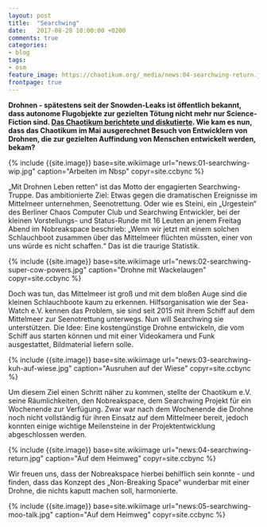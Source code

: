 ```yaml
---
layout: post
title:  "Searchwing"
date:   2017-08-28 10:00:00 +0200
comments: true
categories:
- blog
tags:
- osm
feature_image: https://chaotikum.org/_media/news:04-searchwing-return.jpg
frontpage: true
---
```

**Drohnen - spätestens seit der Snowden-Leaks ist öffentlich bekannt, dass autonome Flugobjekte zur gezielten Tötung nicht mehr nur Science-Fiction sind. [Das Chaotikum berichtete und diskutierte](http://chaotikum.org/news:informationsveranstaltungnsauntersuchungsausschuss). Wie kam es nun, dass das Chaotikum im Mai ausgerechnet Besuch von Entwicklern von Drohnen, die zur gezielten Auffindung von Menschen entwickelt werden, bekam?**
<!--more-->
{% include {{site.image}} base=site.wikiimage url="news:01-searchwing-wip.jpg" caption="Arbeiten im Nbsp" copyr=site.ccbync %}

„Mit Drohnen Leben retten“ ist das Motto der engagierten Searchwing-Truppe. Das ambitionierte Ziel: Etwas gegen die dramatischen Ereignisse im Mittelmeer unternehmen, Seenotrettung. Oder wie es Steini, ein „Urgestein“ des Berliner Chaos Computer Club und Searchwing Entwickler, bei der kleinen Vorstellungs- und Status-Runde mit 16 Leuten an jenem Freitag Abend im Nobreakspace beschrieb: „Wenn wir jetzt mit einem solchen Schlauchboot zusammen über das Mittelmeer flüchten müssten, einer von uns würde es nicht schaffen.“ Das ist die traurige Statistik.

{% include {{site.image}} base=site.wikiimage url="news:02-searchwing-super-cow-powers.jpg" caption="Drohne mit Wackelaugen" copyr=site.ccbync %}

Doch was tun, das Mittelmeer ist groß und mit dem bloßen Auge sind die kleinen Schlauchboote kaum zu erkennen. Hilfsorganisation wie der Sea-Watch e.V. kennen das Problem, sie sind seit 2015 mit ihrem Schiff auf dem Mittelmeer zur Seenotrettung unterwegs. Nun will Searchwing sie unterstützen. Die Idee: Eine kostengünstige Drohne entwickeln, die vom Schiff aus starten können und mit einer Videokamera und Funk ausgestattet, Bildmaterial liefern solle.

{% include {{site.image}} base=site.wikiimage url="news:03-searchwing-kuh-auf-wiese.jpg" caption="Ausruhen auf der Wiese" copyr=site.ccbync %}

Um diesem Ziel einen Schritt näher zu kommen, stellte der Chaotikum e.V. seine Räumlichkeiten, den Nobreakspace, dem Searchwing Projekt für ein Wochenende zur Verfügung. Zwar war nach dem Wochenende die Drohne noch nicht vollständig für ihren Einsatz auf dem Mittelmeer bereit, jedoch konnten einige wichtige Meilensteine in der Projektentwicklung abgeschlossen werden.

{% include {{site.image}} base=site.wikiimage url="news:04-searchwing-return.jpg" caption="Auf dem Heimweg" copyr=site.ccbync %}

Wir freuen uns, dass der Nobreakspace hierbei behilflich sein konnte - und finden, dass das Konzept des „Non-Breaking Space“ wunderbar mit einer Drohne, die nichts kaputt machen soll, harmonierte.

{% include {{site.image}} base=site.wikiimage url="news:05-searchwing-moo-talk.jpg" caption="Auf dem Heimweg" copyr=site.ccbync %}
